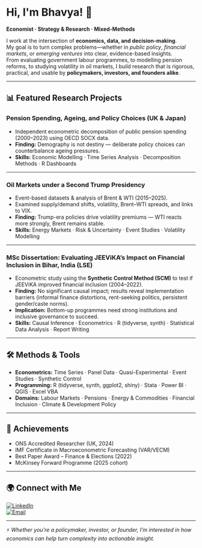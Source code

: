 # Hi, I'm Bhavya! 👋  
**Economist · Strategy & Research · Mixed-Methods**  

I work at the intersection of **economics, data, and decision-making**.  
My goal is to turn complex problems—whether in *public policy*, *financial markets*, or *emerging ventures* into clear, evidence-based insights.  
From evaluating government labour programmes, to modelling pension reforms, to studying volatility in oil markets, I build research that is rigorous, practical, and usable by **policymakers, investors, and founders alike**.  

---

## 📊 Featured Research Projects

### Pension Spending, Ageing, and Policy Choices (UK & Japan)  
- Independent econometric decomposition of public pension spending (2000–2023) using OECD SOCX data.  
- **Finding:** Demography is not destiny — deliberate policy choices can counterbalance ageing pressures.  
- **Skills:** Economic Modelling · Time Series Analysis · Decomposition Methods · R Dashboards  

---

### Oil Markets under a Second Trump Presidency  
- Event-based datasets & analysis of Brent & WTI (2015–2025).  
- Examined supply/demand shifts, volatility, Brent–WTI spreads, and links to VIX.  
- **Finding:** Trump-era policies drive volatility premiums — WTI reacts more strongly, Brent remains stable.  
- **Skills:** Energy Markets · Risk & Uncertainty · Event Studies · Volatility Modelling  

---

### MSc Dissertation: Evaluating JEEViKA’s Impact on Financial Inclusion in Bihar, India (LSE)  
- Econometric study using the **Synthetic Control Method (SCM)** to test if JEEViKA improved financial inclusion (2004–2022).  
- **Finding:** No significant causal impact; results reveal implementation barriers (informal finance distortions, rent-seeking politics, persistent gender/caste norms).  
- **Implication:** Bottom-up programmes need strong institutions and inclusive governance to succeed.  
- **Skills:** Causal Inference · Econometrics · R (tidyverse, synth) · Statistical Data Analysis · Report Writing  

---

## 🛠️ Methods & Tools
- **Econometrics:** Time Series · Panel Data · Quasi-Experimental · Event Studies · Synthetic Control  
- **Programming:** R (tidyverse, synth, ggplot2, shiny) · Stata · Power BI · QGIS · Excel VBA  
- **Domains:** Labour Markets · Pensions · Energy & Commodities · Financial Inclusion · Climate & Development Policy  

---

## 📌 Achievements
- ONS Accredited Researcher (UK, 2024)  
- IMF Certificate in Macroeconometric Forecasting (VAR/VECM)  
- Best Paper Award – Finance & Elections (2022)  
- McKinsey Forward Programme (2025 cohort)  

---

## 🌍 Connect with Me  
[![LinkedIn](https://img.shields.io/badge/LinkedIn-blue?logo=linkedin&logoColor=white)](https://www.linkedin.com/in/bhavya-singh-709505205/)  
[![Email](https://img.shields.io/badge/Email-red?logo=gmail&logoColor=white)](mailto:bhavyasingh1409@gmail.com)  

---

⚡ *Whether you’re a policymaker, investor, or founder, I’m interested in how economics can help turn complexity into actionable insight.*  
